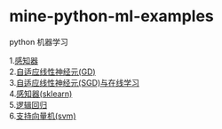 # mine-python-ml-examples
python 机器学习

1.[感知器](https://github.com/quoniammm/mine-python-ml-examples/tree/master/MLP) <br>
2.[自适应线性神经元(GD)](https://github.com/quoniammm/mine-python-ml-examples/tree/master/Adaline/AdaGD) <br>
3.[自适应线性神经元(SGD)与在线学习](https://github.com/quoniammm/mine-python-ml-examples/tree/master/Adaline/AdaSGD) <br>
4.[感知器(sklearn)](https://github.com/quoniammm/mine-python-ml-examples/tree/master/sklearn-examples/sklearn-examples) <br>
5.[逻辑回归](https://github.com/quoniammm/mine-python-ml-examples/tree/master/sklearn-examples/sklearn-examples) <br>
6.[支持向量机(svm)](https://github.com/quoniammm/mine-python-ml-examples/tree/master/sklearn-examples/sklearn-examples) <br>

